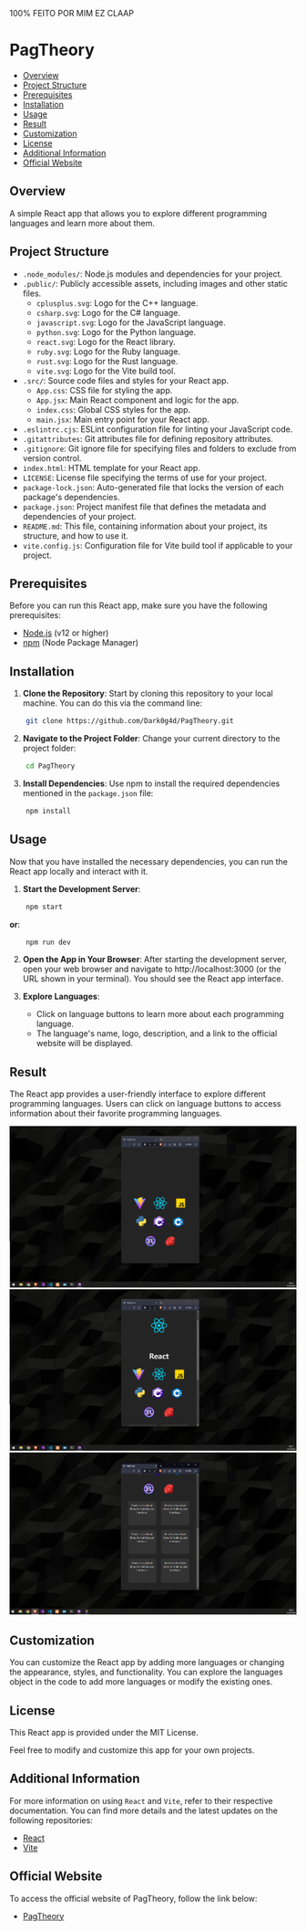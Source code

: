 100% FEITO POR MIM EZ CLAAP
# PagTheory

- [Overview](#overview)
- [Project Structure](#project-structure)
- [Prerequisites](#prerequisites)
- [Installation](#installation)
- [Usage](#usage)
- [Result](#result)
- [Customization](#customization) 
- [License](#license)
- [Additional Information](#additional-information)
- [Official Website](#official-website)
## Overview

A simple React app that allows you to explore different programming languages and learn more about them.

## Project Structure

- `.node_modules/`: Node.js modules and dependencies for your project.
- `.public/`: Publicly accessible assets, including images and other static files.
  - `cplusplus.svg`: Logo for the C++ language.
  - `csharp.svg`: Logo for the C# language.
  - `javascript.svg`: Logo for the JavaScript language.
  - `python.svg`: Logo for the Python language.
  - `react.svg`: Logo for the React library.
  - `ruby.svg`: Logo for the Ruby language.
  - `rust.svg`: Logo for the Rust language.
  - `vite.svg`: Logo for the Vite build tool.
- `.src/`: Source code files and styles for your React app.
  - `App.css`: CSS file for styling the app.
  - `App.jsx`: Main React component and logic for the app.
  - `index.css`: Global CSS styles for the app.
  - `main.jsx`: Main entry point for your React app.
- `.eslintrc.cjs`: ESLint configuration file for linting your JavaScript code.
- `.gitattributes`: Git attributes file for defining repository attributes.
- `.gitignore`: Git ignore file for specifying files and folders to exclude from version control.
- `index.html`: HTML template for your React app.
- `LICENSE`: License file specifying the terms of use for your project.
- `package-lock.json`: Auto-generated file that locks the version of each package's dependencies.
- `package.json`: Project manifest file that defines the metadata and dependencies of your project.
- `README.md`: This file, containing information about your project, its structure, and how to use it.
- `vite.config.js`: Configuration file for Vite build tool if applicable to your project.

## Prerequisites

Before you can run this React app, make sure you have the following prerequisites:

- [Node.js](https://nodejs.org/) (v12 or higher)
- [npm](https://www.npmjs.com/) (Node Package Manager)

## Installation

1. **Clone the Repository**: Start by cloning this repository to your local machine. You can do this via the command line:

```bash
    git clone https://github.com/Dark0g4d/PagTheory.git
```

2. **Navigate to the Project Folder**: Change your current directory to the project folder:

```bash
    cd PagTheory
```

3. **Install Dependencies**: Use npm to install the required dependencies mentioned in the `package.json` file:

```bash
    npm install
```

## Usage

Now that you have installed the necessary dependencies, you can run the React app locally and interact with it.

1. **Start the Development Server**:

```bash
    npm start
```

**or**:

```bash
    npm run dev
```

2. **Open the App in Your Browser**: After starting the development server, open your web browser and navigate to http://localhost:3000 (or the URL shown in your terminal). You should see the React app interface.

3. **Explore Languages**:
    - Click on language buttons to learn more about each programming language.
    - The language's name, logo, description, and a link to the official website will be displayed.

## Result

The React app provides a user-friendly interface to explore different programming languages. Users can click on language buttons to access information about their favorite programming languages.

![pag_theory_demo_1](/public/pag_theory_demo_1.png)
![pag_theory_demo_2](/public/pag_theory_demo_2.png)
![pag_theory_demo_3](/public/pag_theory_demo_3.png)

## Customization

You can customize the React app by adding more languages or changing the appearance, styles, and functionality. You can explore the languages object in the code to add more languages or modify the existing ones.

## License

This React app is provided under the MIT License.

Feel free to modify and customize this app for your own projects.

## Additional Information

For more information on using `React` and `Vite`, refer to their respective documentation. You can find more details and the latest updates on the following repositories:

- [React](https://github.com/facebook/react)
- [Vite](https://github.com/vitejs/vite)

## Official Website

To access the official website of PagTheory, follow the link below:

- [PagTheory](https://pagtheory.pagman.org)
